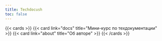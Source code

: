 ```yaml
---
title: Techdocush
toc: false
---
```



{{< cards >}}
  {{< card link="docs" title="Мини-курс по техдокументации" >}}
  {{< card link="about" title="Об авторе" >}}
{{< /cards >}}
